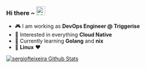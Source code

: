 ### Hi there ~ <img src="https://user-images.githubusercontent.com/1303154/88677602-1635ba80-d120-11ea-84d8-d263ba5fc3c0.gif" width="24px" alt="hi">

-   :video_game: I am working as **DevOps Engineer @ Triggerise**
-   :monocle_face: Interested in everything **Cloud Native**
-   :seedling: Currently learning **Golang** and **nix**
-   :penguin: **Linux** :heart:

[![sergiofteixeira Github Stats](https://github-readme-stats.vercel.app/api?username=sergiofteixeira)](https://github.com/sergiofteixeira/github-readme-stats)
